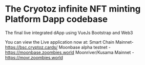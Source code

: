 # The Cryotoz infinite NFT minting Platform Dapp codebase

The final live integrated dApp using VueJs Bootstrap and Web3

You can view the Live application now at:
Smart Chain Mainnet- https://bsc.cryptoz.cards/
Moonbase alpha testnet - https://moonbase.zoombies.world
Moonriver/Kusama Mainnet - https://movr.zoombies.world
